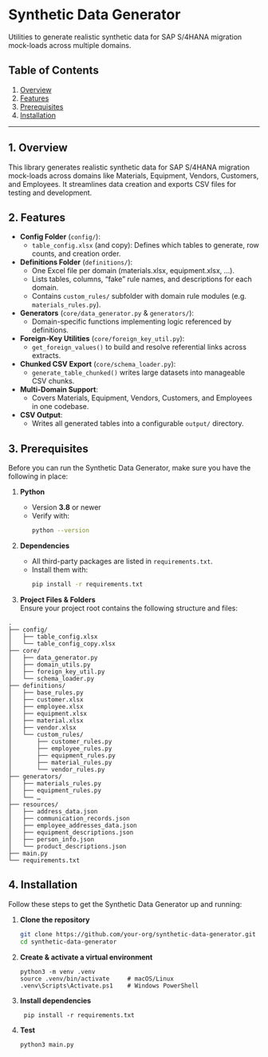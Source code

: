 # Synthetic Data Generator

Utilities to generate realistic synthetic data for SAP S/4HANA migration mock-loads across multiple domains.

## Table of Contents

1. [Overview](#overview)  
2. [Features](#features)  
3. [Prerequisites](#prerequisites)  
4. [Installation](#installation)  

---

## 1. Overview

This library generates realistic synthetic data for SAP S/4HANA migration mock-loads across domains like Materials, Equipment, Vendors, Customers, and Employees. It streamlines data creation and exports CSV files for testing and development.

## 2. Features

- **Config Folder** (`config/`):  
  - `table_config.xlsx` (and copy): Defines which tables to generate, row counts, and creation order.  
- **Definitions Folder** (`definitions/`):  
  - One Excel file per domain (materials.xlsx, equipment.xlsx, …).  
  - Lists tables, columns, “fake” rule names, and descriptions for each domain.  
  - Contains `custom_rules/` subfolder with domain rule modules (e.g. `materials_rules.py`).  
- **Generators** (`core/data_generator.py` & `generators/`):  
  - Domain-specific functions implementing logic referenced by definitions.  
- **Foreign-Key Utilities** (`core/foreign_key_util.py`):  
  - `get_foreign_values()` to build and resolve referential links across extracts.  
- **Chunked CSV Export** (`core/schema_loader.py`):  
  - `generate_table_chunked()` writes large datasets into manageable CSV chunks.  
- **Multi-Domain Support**:  
  - Covers Materials, Equipment, Vendors, Customers, and Employees in one codebase.  
- **CSV Output**:  
  - Writes all generated tables into a configurable `output/` directory.

## 3. Prerequisites

Before you can run the Synthetic Data Generator, make sure you have the following in place:

1. **Python**  
   - Version **3.8** or newer  
   - Verify with:  
     ```bash
     python --version
     ```

2. **Dependencies**  
   - All third-party packages are listed in `requirements.txt`.  
   - Install them with:
     ```bash
     pip install -r requirements.txt
     ```  

3. **Project Files & Folders**  
   Ensure your project root contains the following structure and files:

```
.
├── config/
│   ├── table_config.xlsx
│   └── table_config_copy.xlsx
├── core/
│   ├── data_generator.py
│   ├── domain_utils.py
│   ├── foreign_key_util.py
│   └── schema_loader.py
├── definitions/
│   ├── base_rules.py
│   ├── customer.xlsx
│   ├── employee.xlsx
│   ├── equipment.xlsx
│   ├── material.xlsx
│   ├── vendor.xlsx
│   └── custom_rules/
│       ├── customer_rules.py
│       ├── employee_rules.py
│       ├── equipment_rules.py
│       ├── material_rules.py
│       └── vendor_rules.py
├── generators/
│   ├── materials_rules.py
│   ├── equipment_rules.py
│   └── …  
├── resources/
│   ├── address_data.json
│   ├── communication_records.json
│   ├── employee_addresses_data.json
│   ├── equipment_descriptions.json
│   ├── person_info.json
│   └── product_descriptions.json
├── main.py
└── requirements.txt
```
## 4. Installation

Follow these steps to get the Synthetic Data Generator up and running:

1. **Clone the repository**  
   ```bash
   git clone https://github.com/your-org/synthetic-data-generator.git
   cd synthetic-data-generator
2. **Create & activate a virtual environment**
   ```
   python3 -m venv .venv
   source .venv/bin/activate     # macOS/Linux
   .venv\Scripts\Activate.ps1    # Windows PowerShell
3. **Install dependencies**
   ```
    pip install -r requirements.txt
4. **Test**
    ```
    python3 main.py

